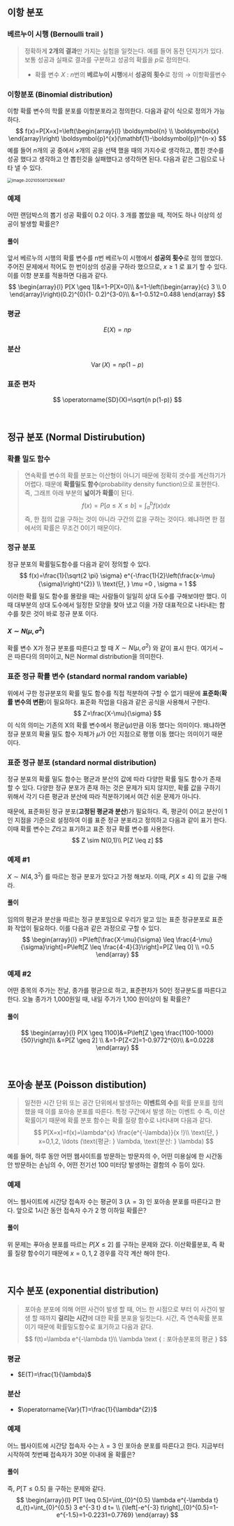 ## 이항 분포

### 베르누이 시행 (Bernoulli trail )

> 정확하게 **2개의 결과**만 가지는 실험을 일컷는다. 예를 들어 동전 던지기가 있다. 보통 성공과 실패로 결과를 구분하고 성공의 확률을 $p$로 정의한다.
>
> - 확률 변수 $X$ : $n$번의 **베르누이 시행**에서 **성공의 횟수**로 정의 $\rightarrow$ 이항확률변수

### 이항분포 (Binomial distribution)

이항 확률 변수의 학률 분포를 이항분포라고 정의한다. 다음과 같이 식으로 정의가 가능 하다.
$$
f(x)=P[X=x]=\left(\begin{array}{l}
\boldsymbol{n} \\
\boldsymbol{x}
\end{array}\right) \boldsymbol{p}^{x}(\mathbf{1}-\boldsymbol{p})^{n-x}
$$
예를 들어 $n$개의 공 중에서 $x$개의 공을 선택 했을 때의 가지수로 생각하고, 뽑힌 갯수를 성공 했다고 생각하고 안 뽑힌것을 실패했다고 생각하면 된다. 다음과 같은 그림으로 나타 낼 수 있다.

<img src="https://tva1.sinaimg.cn/large/008i3skNgy1gq8hxocxrmj30kc0b9jsj.jpg" alt="image-20210506112616487" style="zoom:67%;" />

### 예제

어떤 랜덤박스의 뽑기 성공 확률이 $0.2$ 이다. 3 개를 뽑았을 때, 적어도 하나 이상의 성공이 발생할 확률은?

#### 풀이

앞서 베르누의 시행의 확률 변수를 n번 베르누이 시행에서 **성공의 횟수**로 정의 했었다. 주어진 문제에서 적어도 한 번이상의 성공을 구하라 했으므로, $x≥1$ 로 표기 할 수 있다. 이를 이항 분포를 적용하면 다음과 같다.
$$
\begin{array}{l}
P[X \geq 1]&=1-P[X=0]\\
&=1-\left(\begin{array}{c}
3 \\
0
\end{array}\right)(0.2)^{0}(1- 
0.2)^{3-0}\\
&=1-0.512=0.488
\end{array}
$$


### 평균

$$
E(X)=n p
$$

### 분산

$$
\operatorname{Var}(X)=n p(1-p)
$$

### 표준 편차

$$
\operatorname{SD}(X)=\sqrt{n p(1-p)}
$$



<br>

## 정규 분포 (Normal Distirubution)

### 확률 밀도 함수

> 연속확률 변수의 확률 분포는 이산형이 아니기 때문에 정확히 갯수를 계산하기가 어렵다. 때문에 **확률밀도 함수**(probability density function)으로 표현한다. 즉, 그래프 아래 부분의 **넓이가 확률**이 된다. 
> $$
> f(x) =P[a \leq X \leq b]=\int_{a}^{b} f(x) d x
> $$
> 즉, 한 점의 값을 구하는 것이 아니라 구간의 값을 구하는 것이다. 왜냐하면 한 점에서의 확률은 무조건 0이기 때문이다.



### 정규 분포

정규 분포의 확률밀도함수를 다음과 같이 정의할 수 있다.
$$
f(x)=\frac{1}{\sqrt{2 \pi} \sigma} e^{-\frac{1}{2}\left(\frac{x-\mu}{\sigma}\right)^{2}} \\
\text{단, } \mu =0 , \sigma = 1
$$
이러한 확률 밀도 함수를 몰랐을 때는 사람들이 일일히 상대 도수를 구해보야만 했다. 이때 대부분의 상대 도수에서 일정한 모양을 찾아 냈고 이을 가장 대표적으로 나타내는 함수를 찾은 것이 바로 정규 분포 이다. 

#### $X \sim N\left(\mu, \sigma^{2}\right)$

확률 변수 X가 정규 분포를 따른다고 할 때 $X \sim N\left(\mu, \sigma^{2}\right)$ 와 같이 표시 한다. 여기서 ~은 따른다의 의미이고, N은 Normal distribution을 의미한다. 



### 표준 정규 확률 변수 (standard normal random variable)

위에서 구한 정규분포의 확률 밀도 함수를 직접 적분하여 구할 수 없기 때문에 **표준화**(**확률 변수의 변환**)이 필요하다. 표준화 작업을 다음과 같은 공식을 사용해서 구한다.
$$
Z=\frac{X-\mu}{\sigma}
$$
이 식의 의미는 기존의 X의 확률 변수에서 평균($\mu$)만큼 이동 했다는 의미이다. 왜냐하면 정규 분포의 확율 밀도 함수 자체가 $\mu$가 0인 지점으로 평행 이동 했다는 의미이기 때문이다. 



### 표준 정규 분포 (standard normal distribution)

정규 분포의 확률 밀도 함수는 평균과 분산의 값에 따라 다양한 확률 밀도 함수가 존재 할 수 있다. 다양한 정규 분포가 존재 하는 것은 문제가 되지 않지만, 확률 값을 구하기 위해서 각기 다른 평균과 분산에 따라 적분하기에서 여간 쉬운 문제가 아니다. 

때문에, 표준화된 정규 분포(**고정된 평균과 분산**)가 필요하다. 즉, 평균이 0이고 분산이 1인 지점을 기준으로 설정하여 이를 표준 정규 분포라고 정의하고 다음과 같이 표기 한다. 이때 확률 변수는 $Z$라고 표기하고 표준 정규 확률 변수를 사용한다. 
$$
Z \sim N(0,1)\\
P[Z \leq z]
$$


### 예제 #1

$X \sim N\left(4,3^{2}\right)$ 를 따르는 정규 분포가 있다고 가정 해보자. 이때, $P[X \leq 4]$ 의 값을 구해라.

#### 풀이

임의의 평균과 분산을 따르는 정규 분포임으로 우리가 알고 있는 표준 정규분포로 표준화 작업이 필요하다. 이를 다음과 같은 과정으로 구할 수 있다.
$$
\begin{array}{l}
=P\left[\frac{X-\mu}{\sigma} \leq \frac{4-\mu}{\sigma}\right]=P\left[Z \leq \frac{4-4}{3}\right]=P[Z \leq 0] \\
=0.5
\end{array}
$$

### 예제 #2

어떤 종목의 주가는 전날, 종가를 평균으로 하고, 표준편차가 50인 정규분도를 따른다고 한다. 오늘 종가가 1,000원일 때, 내일 주가가 1,100 원이상이 될 확률은? 

#### 풀이

$$
\begin{array}{l}
P[X \geq 1100]&=P\left[Z \geq \frac{1100-1000}{50}\right]\\
&=P[Z \geq 2] \\
&=1-P[Z<2]=1-0.9772^{0}\\
&=0.0228
\end{array}
$$

<br>

## 포아송 분포 (Poisson distibution)

> 일전한 시간 단위 또는 공간 단위에서 발생하는 **이벤트의 수**를 확률 분포를 정의 했을 때 이를 포아송 분포를 따른다. 특정 구간에서 발생 하는 이벤트 수  즉, 이산 확률이기 때문에 확률 분포 함수는 확률 질량 함수로 나타내며 다음과 같다.
> $$
> P[X=x]=f(x)=\lambda^{x} \frac{e^{-\lambda}}{x !}\\
> \text{단, } x=0,1,2, \ldots (\text{평균: } \lambda, \text{분산: } \lambda)
> $$

예를 들어, 하루 동안 어떤 웹사이트를 방문하는 방문자의 수, 어떤 미용실에 한 시간동안 방문하는 손님의 수, 어떤 전기선 100 미터당 발생하는 결함의 수 등이 있다.



### 예제

어느 웹사이트에 시간당 접속자 수는 평균이 3 $(\lambda=3)$ 인 포아송 분포를 따른다고 한다. 앞으로 1시간 동안 접속자 수가 2 명 이하일 확률은?

#### 풀이

위 문제는 푸아송 분포를 따르는 $P[X \leq 2]$ 를 구하는 문제와 갔다. 이산확률분포, 즉 확률 질량 함수이기 때문에 $x=0,1, 2$  경우를 각각 계산 해야 한다. 

<br>

## 지수 분포 (exponential distribution)

> 포아송 분포에 의해 어떤 사건이 발생 할 때, 어느 한 시점으로 부터 이 사건이 발생 할 때까지 **걸리는 시간**에 대한 확률 분포을 일컷는다. 시간, 즉 연속확률 분포이기 때문에 확률밀도함수로 표기하고 다음과 같다.
> $$
> f(t)=\lambda e^{-\lambda t}\\
> \lambda \text { : 포아송분포의 평균 }
> $$

### 평균

- $E(T)=\frac{1}{\lambda}$

### 분산

- $\operatorname{Var}(T)=\frac{1}{\lambda^{2}}$

### 예제

어느 웹사이트에 시간당 접속자 수는 $\lambda=3$ 인 포아송 분포를 따른다고 한다. 지금부터 시작하여 첫번째 접속자가 30분 이내에 올 확률은?

#### 풀이 

즉, $P[T \leq 0.5]$ 을 구하는 문제와 같다.
$$
\begin{array}{l}
P[T \leq 0.5]=\int_{0}^{0.5} \lambda e^{-\lambda t} d_{t}=\int_{0}^{0.5} 3 e^{-3 t} d t= \\
{\left[-e^{-3} t\right]_{0}^{0.5}=1-e^{-1.5}=1-0.2231=0.7769}
\end{array}
$$


